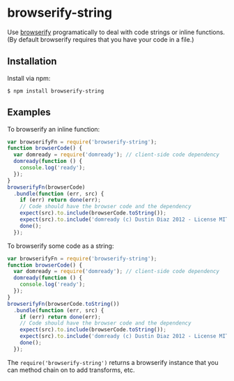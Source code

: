 # browserify-string

Use [browserify](https://github.com/substack/node-browserify) programatically to deal with code strings or inline functions.
(By default browserify requires that you have your code in a file.)

## Installation

Install via npm:

```
$ npm install browserify-string
```

## Examples

To browserify an inline function:

``` js
var browserifyFn = require('browserify-string');
function browserCode() {
  var domready = require('domready'); // client-side code dependency
  domready(function () {
    console.log('ready');
  });
}
browserifyFn(browserCode)
  .bundle(function (err, src) {
    if (err) return done(err);
    // Code should have the browser code and the dependency
    expect(src).to.include(browserCode.toString());
    expect(src).to.include('domready (c) Dustin Diaz 2012 - License MIT');
    done();
  });
```
To browserify some code as a string:

``` js
var browserifyFn = require('browserify-string');
function browserCode() {
  var domready = require('domready'); // client-side code dependency
  domready(function () {
    console.log('ready');
  });
}
browserifyFn(browserCode.toString())
  .bundle(function (err, src) {
    if (err) return done(err);
    // Code should have the browser code and the dependency
    expect(src).to.include(browserCode.toString());
    expect(src).to.include('domready (c) Dustin Diaz 2012 - License MIT');
    done();
  });
```

The `require('browserify-string')` returns a browserify instance that you can
method chain on to add transforms, etc.
